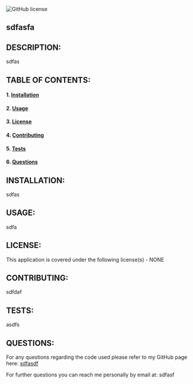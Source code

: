 
![GitHub license](https://img.shields.io/badge/license-NONE-blue.svg)
## sdfasfa

## DESCRIPTION:
sdfas

## TABLE OF CONTENTS: 
#### 1. [Installation](#Installation) 
#### 2. [Usage](#Usage) 
#### 3. [License](#License) 
#### 4. [Contributing](#Contributing) 
#### 5. [Tests](#Tests)
#### 6. [Questions](#Questions) 

## INSTALLATION:
sdfas

## USAGE:
sdfa

## LICENSE:
This application is covered under the following license(s) - NONE

## CONTRIBUTING:
sdfdaf

## TESTS:
asdfs

## QUESTIONS:
For any questions regarding the code used please refer to my GitHub page here: [sdfasdf](https://github.com/sdfasdf)

For further questions you can reach me personally by email at: sdfasf
     